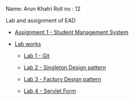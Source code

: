
Name: Arun Khatri
Roll no : 12
 
Lab and assignment of EAD

- [Assignment 1 - Student Management System](https://github.com/arunkc72/EAD_LAB/tree/master/assignments/assignment1)

- [Lab works](https://github.com/arunkc72/EAD/tree/master/labs)

    - [Lab 1 - Git](https://github.com/arunkc72/EAD/tree/master/labs/lab1)

    - [Lab 2 - Singleton Design pattern](https://github.com/arunkc72/EAD/tree/master/labs/lab2)

    - [Lab 3 - Factory Design pattern](https://github.com/arunkc72/EAD/tree/master/labs/lab3)

    - [Lab 4 - Servlet Form](https://github.com/arunkc72/EAD/tree/main/master/lab4)
